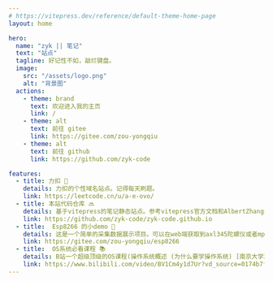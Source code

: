 ```yaml
---
# https://vitepress.dev/reference/default-theme-home-page
layout: home

hero:
  name: "zyk || 笔记"
  text: "站点"
  tagline: 好记性不如，敲烂键盘。
  image: 
    src: "/assets/logo.png"
    alt: "背景图"
  actions:
    - theme: brand
      text: 欢迎进入我的主页
      link: /
    - theme: alt
      text: 前往 gitee
      link: https://gitee.com/zou-yongqiu
    - theme: alt
      text: 前往 github
      link: https://github.com/zyk-code

features:
  - title: 力扣 🤖
    details: 力扣的个性域名站点。记得每天刷题。
    link: https://leetcode.cn/u/a-e-ovo/
  - title: 本站代码仓库 🔜
    details: 基于vitepress的笔记静态站点。参考vitepress官方文档和AlbertZhang的文档网站
    link: https://github.com/zyk-code/zyk-code.github.io
  - title:  Esp8266 的小demo 📖
    details: 这是一个简单的采集数据展示项目。可以在web端获取到axl345陀螺仪或者mpu6050的数据。你可以作为一个功能添加到你的物联网系统或者小程序上。
    link: https://gitee.com/zou-yongqiu/esp8266
  - title:  OS系统必看课程 📚
    details: B站一个超级顶级的OS课程(操作系统概述 (为什么要学操作系统) [南京大学2022操作系统-蒋炎岩])。
    link: https://www.bilibili.com/video/BV1Cm4y1d7Ur?vd_source=0174b7f590199bbe41daa0f7d6ccd878
---
```

<!-- <MyComponent /> -->
